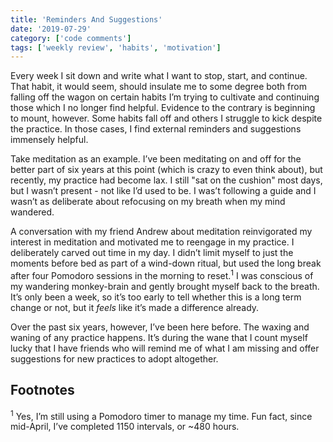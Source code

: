 ```yaml
---
title: 'Reminders And Suggestions'
date: '2019-07-29'
category: ['code comments']
tags: ['weekly review', 'habits', 'motivation']
---
```


Every week I sit down and write what I want to stop, start, and continue. That habit, it would seem, should insulate me to some degree both from falling off the wagon on certain habits I’m trying to cultivate and continuing those which I no longer find helpful. Evidence to the contrary is beginning to mount, however. Some habits fall off and others I struggle to kick despite the practice. In those cases, I find external reminders and suggestions immensely helpful.

Take meditation as an example. I’ve been meditating on and off for the better part of six years at this point (which is crazy to even think about), but recently, my practice had become lax. I still "sat on the cushion" most days, but I wasn’t present - not like I’d used to be. I was’t following a guide and I wasn’t as deliberate about refocusing on my breath when my mind wandered.

A conversation with my friend Andrew about meditation reinvigorated my interest in meditation and motivated me to reengage in my practice. I deliberately carved out time in my day. I didn’t limit myself to just the moments before bed as part of a wind-down ritual, but used the long break after four Pomodoro sessions in the morning to reset.<sup>1</sup> I was conscious of my wandering monkey-brain and gently brought myself back to the breath. It’s only been a week, so it’s too early to tell whether this is a long term change or not, but it _feels_ like it’s made a difference already.

Over the past six years, however, I’ve been here before. The waxing and waning of any practice happens. It’s during the wane that I count myself lucky that I have friends who will remind me of what I am missing and offer suggestions for new practices to adopt altogether.

## Footnotes

<sup>1</sup> Yes, I’m still using a Pomodoro timer to manage my time. Fun fact, since mid-April, I’ve completed 1150 intervals, or ~480 hours.
